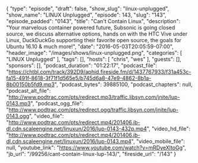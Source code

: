 {
  "type": "episode",
  "draft": false,
  "show_slug": "linux-unplugged",
  "show_name": "LINUX Unplugged",
  "episode": 143,
  "slug": "143",
  "episode_padded": "0143",
  "title": "Can't Contain Linux",
  "description": "Your marvelous container powered future, Subsonic is going closed source, we discuss alternative options, hands on with the HTC Vive under Linux, DuckDuckGo supporting their favorite open source, the goals for Ubuntu 16.10 & much more!",
  "date": "2016-05-03T20:05:59-07:00",
  "header_image": "/images/shows/linux-unplugged.png",
  "categories": [
    "LINUX Unplugged"
  ],
  "tags": [],
  "hosts": [
    "chris",
    "wes"
  ],
  "guests": [],
  "sponsors": [],
  "podcast_duration": "01:22:17",
  "podcast_file": "https://chtbl.com/track/392D9/aphid.fireside.fm/d/1437767933/f31a453c-fa15-491f-8618-3f71f1d565e5/b745d6a8-47e9-4862-8b1a-8b00150b5fd9.mp3",
  "podcast_bytes": 39885100,
  "podcast_chapters": null,
  "podcast_alt_file": "http://www.podtrac.com/pts/redirect.mp3/traffic.libsyn.com/jnite/lup-0143.mp3",
  "podcast_ogg_file": "http://www.podtrac.com/pts/redirect.ogg/traffic.libsyn.com/jnite/lup-0143.ogg",
  "video_file": "http://www.podtrac.com/pts/redirect.mp4/201406.jb-dl.cdn.scaleengine.net/linuxun/2016/lup-0143-432p.mp4",
  "video_hd_file": "http://www.podtrac.com/pts/redirect.mp4/201406.jb-dl.cdn.scaleengine.net/linuxun/2016/lup-0143.mp4",
  "video_mobile_file": null,
  "youtube_link": "https://www.youtube.com/watch?v=mRDyeXltoGg",
  "jb_url": "/99256/cant-contain-linux-lup-143/",
  "fireside_url": "/143"
}


